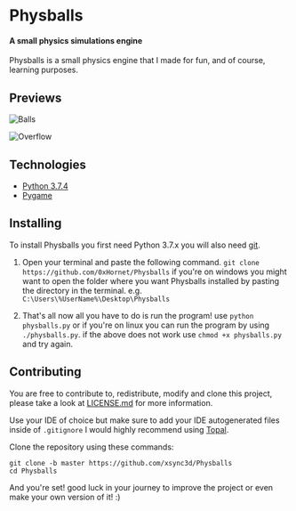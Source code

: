 # Physballs

#### A small physics simulations engine

Physballs is a small physics engine that I made for fun, and of course, learning purposes.

## Previews

![Balls](https://github.com/0xHornet/Physballs/docs/demos/demo1.gif)

![Overflow](https://github.com/0xHornet/Physballs//docs/demos/demo2.gif)

## Technologies
* [Python 3.7.4](https://www.python.org/)
* [Pygame](https://www.pygame.org/)

## Installing
To install Physballs you first need Python 3.7.x you will also need [git](https://github.com/git/git/blob/master/INSTALL).

1. Open your terminal and paste the following command.
`git clone https://github.com/0xHornet/Physballs`
if you're on windows you might want to open the folder where you want Physballs installed by pasting the directory in the terminal.
e.g. `C:\Users\%UserName%\Desktop\Physballs`

3. That's all now all you have to do is run the program! use `python physballs.py`
or if you're on linux you can run the program by using `./physballs.py`.
if the above does not work use `chmod +x physballs.py` and try again.

## Contributing
You are free to contribute to, redistribute, modify and clone this project, please take a look at [LICENSE.md](https://github.com/xsync3d/Physballs/blob/master/LICENSE.md) for more information.

Use your IDE of choice but make sure to add your IDE autogenerated files inside of `.gitignore` I would highly recommend using [Topal](https://www.toptal.com/developers/gitignore/).

Clone the repository using these commands:
```
git clone -b master https://github.com/xsync3d/Physballs
cd Physballs
```

And you're set! good luck in your journey to improve the project or even make your own version of it! :)
